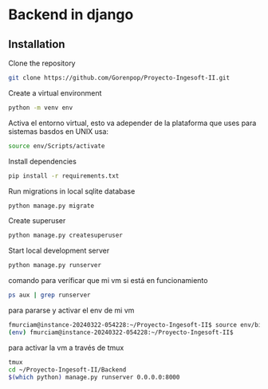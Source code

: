 # Backend in django

## Installation
Clone the repository
```bash
git clone https://github.com/Gorenpop/Proyecto-Ingesoft-II.git
```

Create a virtual environment

```bash
python -m venv env
```
Activa el entorno virtual, esto va adepender de la plataforma que uses para sistemas basdos en UNIX usa:
```bash
source env/Scripts/activate
```

Install dependencies
```bash
pip install -r requirements.txt
```

Run migrations in local sqlite database
```bash
python manage.py migrate
```

Create superuser
```bash
python manage.py createsuperuser
```

Start local development server
```bash
python manage.py runserver
```

comando para veríficar que mi vm si está en funcionamiento
```bash
ps aux | grep runserver
```
para pararse y activar el env de mi vm
```bash
fmurciam@instance-20240322-054228:~/Proyecto-Ingesoft-II$ source env/bin/activate
(env) fmurciam@instance-20240322-054228:~/Proyecto-Ingesoft-II$ 
```
para activar la vm a través de tmux
```bash
tmux
cd ~/Proyecto-Ingesoft-II/Backend
$(which python) manage.py runserver 0.0.0.0:8000
```